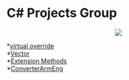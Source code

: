 # C# Projects Group

<p align="center">
<img src="http://devstickers.com/assets/img/pro/uzr2.png">
</p>

*[virtual override](https://github.com/VanHakobyan/ProjectsGroup/tree/master/virtual%20override) <br>
*[Vector](https://github.com/VanHakobyan/ProjectsGroup/tree/master/Vector) <br>
*[Extension Methods](https://github.com/VanHakobyan/ProjectsGroup/tree/master/Extension) <br>
*[ConverterArmEng](https://github.com/VanHakobyan/ProjectsGroup/tree/master/ConverterArmEng) <br>



